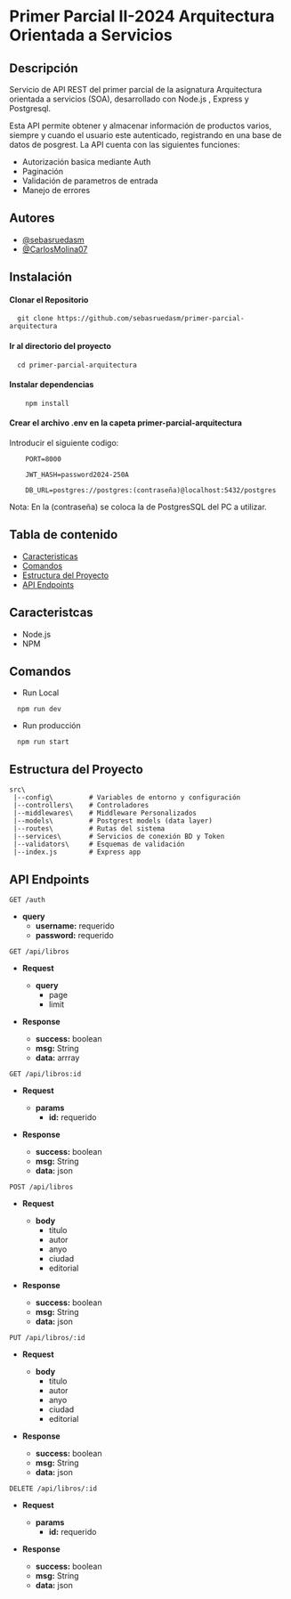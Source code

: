 # Primer Parcial II-2024 Arquitectura Orientada a Servicios

## Descripción

Servicio de API REST del primer parcial de la asignatura Arquitectura orientada a servicios (SOA), desarrollado con Node.js , Express y Postgresql.

Esta API permite obtener y almacenar información de productos varios, siempre y cuando el usuario este autenticado, registrando en una base de datos de posgrest. La API cuenta con las siguientes funciones:

- Autorización basica mediante Auth
- Paginación
- Validación de parametros de entrada
- Manejo de errores
  
## Autores

- [@sebasruedasm](https://github.com/sebasruedasm)
- [@CarlosMolina07](https://github.com/CarlosMolina07)


## Instalación

#### Clonar el Repositorio

```
  git clone https://github.com/sebasruedasm/primer-parcial-arquitectura
```

#### Ir al directorio del proyecto

```
  cd primer-parcial-arquitectura
```

#### Instalar dependencias

```
    npm install
```

#### Crear el archivo .env en la capeta primer-parcial-arquitectura

Introducir el siguiente codigo:

```
    PORT=8000

    JWT_HASH=password2024-250A

    DB_URL=postgres://postgres:(contraseña)@localhost:5432/postgres
```

Nota: En la (contraseña) se coloca la de PostgresSQL del PC a utilizar.
## Tabla de contenido

- [Caracteristicas](#Caracteristicas)
- [Comandos](#Comandos)
- [Estructura del Proyecto](#Estructura-del-Proyecto)
- [API Endpoints](#API-Endpoints)

## Caracteristcas

- Node.js
- NPM

## Comandos

- Run Local
```
  npm run dev
```

- Run producción

```
  npm run start
```

## Estructura del Proyecto

```
src\
 |--config\         # Variables de entorno y configuración 
 |--controllers\    # Controladores 
 |--middlewares\    # Middleware Personalizados
 |--models\         # Postgrest models (data layer) 
 |--routes\         # Rutas del sistema
 |--services\       # Servicios de conexión BD y Token 
 |--validators\     # Esquemas de validación
 |--index.js        # Express app
```

## API Endpoints

`GET /auth`

- **query**
  - **username:** requerido
  - **password:** requerido

`GET /api/libros`

- **Request**
  - **query**
    - page
    - limit

- **Response**
  - **success:** boolean
  - **msg:** String
  - **data:** arrray

`GET /api/libros:id`

- **Request**
  - **params**
    - **id:** requerido

- **Response**
  - **success:** boolean
  - **msg:** String
  - **data:** json

`POST /api/libros`

- **Request**
  - **body**
    - titulo
    - autor
    - anyo
    - ciudad
    - editorial

- **Response**
  - **success:** boolean
  - **msg:** String
  - **data:** json

`PUT /api/libros/:id`

- **Request**
  - **body**
    - titulo
    - autor
    - anyo
    - ciudad
    - editorial

- **Response**
  - **success:** boolean
  - **msg:** String
  - **data:** json

`DELETE /api/libros/:id`

- **Request**
  - **params**
    - **id:** requerido

- **Response**
  - **success:** boolean
  - **msg:** String
  - **data:** json
